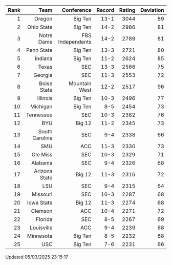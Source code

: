 | Rank  | Team                 | Conference           | Record   | Rating | Deviation |
| ---:  | ---:                 | ---:                 | ---:     | ---:   | ---:      |
| 1     | Oregon               | Big Ten              | 13-1     | 3044   | 89        |
| 2     | Ohio State           | Big Ten              | 14-2     | 2986   | 81        |
| 3     | Notre Dame           | FBS Independents     | 14-2     | 2789   | 81        |
| 4     | Penn State           | Big Ten              | 13-3     | 2721   | 80        |
| 5     | Indiana              | Big Ten              | 11-2     | 2624   | 85        |
| 6     | Texas                | SEC                  | 13-3     | 2566   | 75        |
| 7     | Georgia              | SEC                  | 11-3     | 2553   | 72        |
| 8     | Boise State          | Mountain West        | 12-2     | 2517   | 96        |
| 9     | Illinois             | Big Ten              | 10-3     | 2496   | 77        |
| 10    | Michigan             | Big Ten              | 8-5      | 2454   | 73        |
| 11    | Tennessee            | SEC                  | 10-3     | 2382   | 76        |
| 12    | BYU                  | Big 12               | 11-2     | 2345   | 73        |
| 13    | South Carolina       | SEC                  | 9-4      | 2338   | 66        |
| 14    | SMU                  | ACC                  | 11-3     | 2330   | 73        |
| 15    | Ole Miss             | SEC                  | 10-3     | 2329   | 71        |
| 16    | Alabama              | SEC                  | 9-4      | 2326   | 68        |
| 17    | Arizona State        | Big 12               | 11-3     | 2316   | 72        |
| 18    | LSU                  | SEC                  | 9-4      | 2315   | 64        |
| 19    | Missouri             | SEC                  | 10-3     | 2287   | 68        |
| 20    | Iowa State           | Big 12               | 11-3     | 2274   | 68        |
| 21    | Clemson              | ACC                  | 10-4     | 2271   | 72        |
| 22    | Florida              | SEC                  | 8-5      | 2267   | 69        |
| 23    | Louisville           | ACC                  | 9-4      | 2239   | 68        |
| 24    | Minnesota            | Big Ten              | 8-5      | 2232   | 68        |
| 25    | USC                  | Big Ten              | 7-6      | 2231   | 66        |

Updated 05/03/2025 23:15:17

